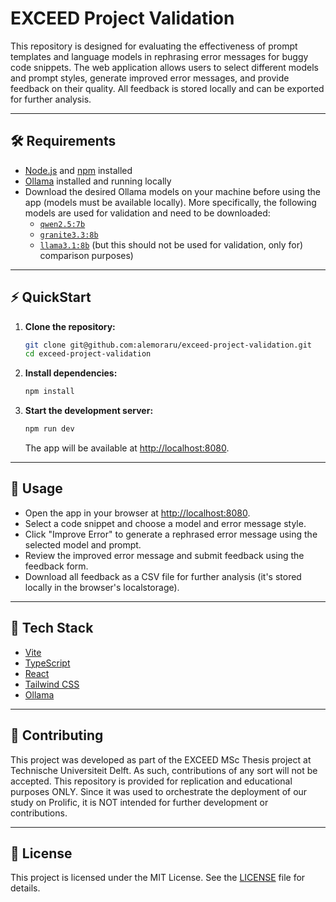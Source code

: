 # EXCEED Project Validation

This repository is designed for evaluating the effectiveness of prompt templates and language models in rephrasing error
messages for buggy code snippets. The web application allows users to select different models and prompt styles,
generate improved error messages, and provide feedback on their quality. All feedback is stored locally and can be
exported for further analysis.

---

## 🛠️ Requirements

- [Node.js](https://nodejs.org/) and [npm](https://www.npmjs.com/) installed
- [Ollama](https://ollama.com/) installed and running locally
- Download the desired Ollama models on your machine before using the app (models must be available locally). More
  specifically, the following models are used for validation and need to be downloaded:
    - [`qwen2.5:7b`](https://ollama.com/library/qwen2.5:7b)
    - [`granite3.3:8b`](https://ollama.com/library/granite3.3:8b)
    - [`llama3.1:8b`](https://ollama.com/library/llama3.1:8b) (but this should not be used for validation, only for)
      comparison purposes)

---

## ⚡ QuickStart

1. **Clone the repository:**

   ```sh
   git clone git@github.com:alemoraru/exceed-project-validation.git
   cd exceed-project-validation
   ```

2. **Install dependencies:**

   ```sh
   npm install
   ```

3. **Start the development server:**

   ```sh
   npm run dev
   ```

   The app will be available at [http://localhost:8080](http://localhost:8080).

---

## 🚀 Usage

- Open the app in your browser at [http://localhost:8080](http://localhost:8080).
- Select a code snippet and choose a model and error message style.
- Click "Improve Error" to generate a rephrased error message using the selected model and prompt.
- Review the improved error message and submit feedback using the feedback form.
- Download all feedback as a CSV file for further analysis (it's stored locally in the browser's localstorage).

---

## 🧩 Tech Stack

- [Vite](https://vitejs.dev/)
- [TypeScript](https://www.typescriptlang.org/)
- [React](https://reactjs.org/)
- [Tailwind CSS](https://tailwindcss.com/)
- [Ollama](https://ollama.com/)

---

## 🤝 Contributing

This project was developed as part of the EXCEED MSc Thesis project at Technische Universiteit Delft. As such,
contributions of any sort will not be accepted. This repository is provided for replication and educational purposes
ONLY. Since it was used to orchestrate the deployment of our study on Prolific, it is NOT intended for further
development or contributions.

---

## 📄 License

This project is licensed under the MIT License. See the [LICENSE](LICENSE) file for details.
